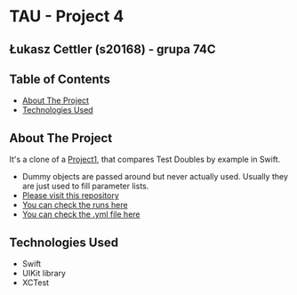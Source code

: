 # TAU - Project 4

 ## Łukasz Cettler (s20168) - grupa 74C

<!-- TABLE OF CONTENTS -->
## Table of Contents

* [About The Project](#about-the-project)
* [Technologies Used](#technologies-used)

<!-- ABOUT THE PROJECT -->
## About The Project

It's a clone of a [Project1](https://github.com/lukaszcettler/TAU/tree/main/Project1), that compares Test Doubles by example in Swift.

* Dummy objects are passed around but never actually used. Usually they are just used to fill parameter lists.
* [Please visit this repository](https://github.com/lukaszcettler/Project1)<br/>
* [You can check the runs here](https://github.com/lukaszcettler/Project1/actions)<br/>
* [You can check the .yml file here](https://github.com/lukaszcettler/Project1/tree/master/.github/workflows)

## Technologies Used

* Swift
* UIKit library
* XCTest
